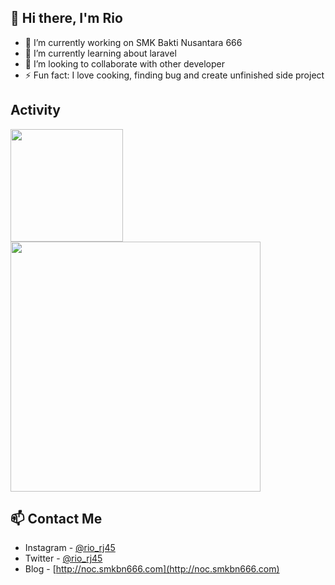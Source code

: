 ## 👋 Hi there, I'm Rio 

-  🔭 I’m currently working on SMK Bakti Nusantara 666
-  🌱 I’m currently learning about laravel
-  👯 I’m looking to collaborate with other developer
-  ⚡ Fun fact: I love cooking, finding bug and create unfinished side project 

## Activity
<img height="180em" src="https://github-readme-stats.vercel.app/api?username=neushepa&show_icons=true&hide_border=true&&count_private=true&include_all_commits=true" />
<a href="https://github.com/neushepa/neushepa">
<img align="center" width="400" src="https://github-readme-stats.vercel.app/api/wakatime?username=neushepa&theme=react&layout=compact" /></a>

<!--START_SECTION:waka-->
<!--END_SECTION:waka-->

## 📫 Contact Me
- Instagram - [@rio_rj45](https://www.instagram.com/rio_rj45/)
- Twitter - [@rio_rj45](https://twitter.com/rio_rj45)
- Blog - [http://noc.smkbn666.com](http://noc.smkbn666.com)
